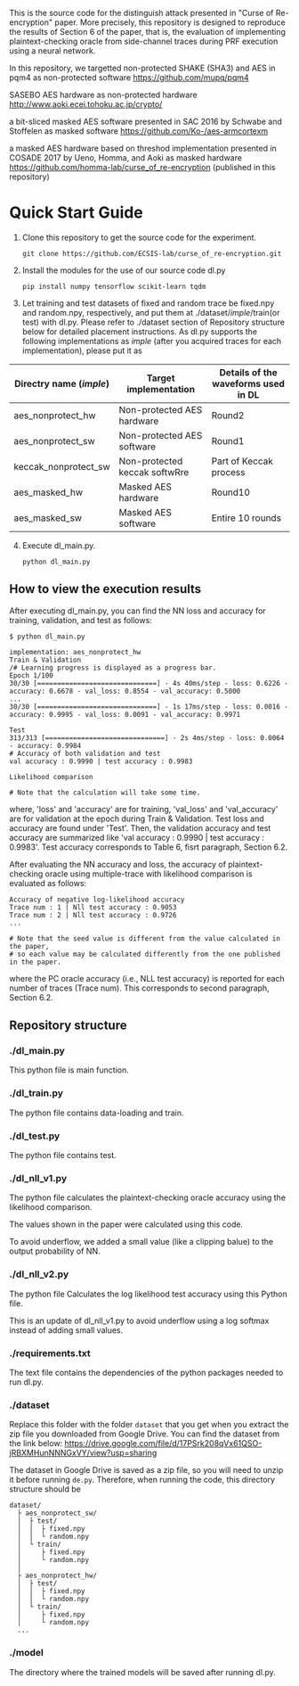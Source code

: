 This is the source code for the distinguish attack presented in "Curse of Re-encryption" paper.
More precisely, this repository is designed to reproduce the results of Section 6 of the paper, that is, the evaluation of implementing plaintext-checking oracle from side-channel traces during PRF execution using a neural network.

In this repository, we targetted
non-protected SHAKE (SHA3) and AES in pqm4 as non-protected software
https://github.com/mupq/pqm4

SASEBO AES hardware as non-protected hardware
http://www.aoki.ecei.tohoku.ac.jp/crypto/

a bit-sliced masked AES software presented in SAC 2016 by Schwabe and Stoffelen as masked software
https://github.com/Ko-/aes-armcortexm

a masked AES hardware based on threshod implementation presented in COSADE 2017 by Ueno, Homma, and Aoki as masked hardware
https://github.com/homma-lab/curse_of_re-encryption (published in this repository)

# Quick Start Guide

1. Clone this repository to get the source code for the experiment.

    ```git clone https://github.com/ECSIS-lab/curse_of_re-encryption.git```

2. Install the modules for the use of our source code dl.py

    ```pip install numpy tensorflow scikit-learn tqdm```

3. Let training and test datasets of fixed and random trace be fixed.npy and random.npy, respectively, and put them at ./dataset/_imple_/train(or test) with dl.py.
   Please refer to ./dataset section of Repository structure below for detailed placement instructions.
   As dl.py supports the following implementations as _imple_ (after you acquired traces for each implementation), please put it as
  
| Directry name (_imple_) | Target implementation | Details of the waveforms used in DL |
| -------------- | ---- | ----------- |
| aes_nonprotect_hw | Non-protected AES hardware | Round2 |
| aes_nonprotect_sw | Non-protected AES software | Round1 |
| keccak_nonprotect_sw | Non-protected keccak softwRre | Part of Keccak process | 
| aes_masked_hw | Masked AES hardware | Round10 | 
| aes_masked_sw | Masked AES software | Entire 10 rounds | 

4. Execute dl_main.py.

   ```python dl_main.py``` 
   
## How to view the execution results

After executing dl_main.py, you can find the NN loss and accuracy for training, validation, and test as follows:

```
$ python dl_main.py

implementation: aes_nonprotect_hw
Train & Validation
/# Learning progress is displayed as a progress bar.
Epoch 1/100
30/30 [==============================] - 4s 40ms/step - loss: 0.6226 - accuracy: 0.6678 - val_loss: 0.8554 - val_accuracy: 0.5000
...
30/30 [==============================] - 1s 17ms/step - loss: 0.0016 - accuracy: 0.9995 - val_loss: 0.0091 - val_accuracy: 0.9971

Test
313/313 [==============================] - 2s 4ms/step - loss: 0.0064 - accuracy: 0.9984
# Accuracy of both validation and test 
val accuracy : 0.9990 | test accuracy : 0.9983

Likelihood comparison

# Note that the calculation will take some time.
```

where, 'loss' and 'accuracy' are for training, 'val_loss' and 'val_accuracy' are for validation at the epoch during Train & Validation.
Test loss and accuracy are found under 'Test'.
Then, the validation accuracy and test accuracy are summarized like 'val accuracy : 0.9990 | test accuracy : 0.9983'.
Test accuracy corresponds to Table 6, fisrt paragraph, Section 6.2.

After evaluating the NN accuracy and loss, the accuracy of plaintext-checking oracle using multiple-trace with likelihood comparison is evaluated as follows:

```
Accuracy of negative log-likelihood accuracy
Trace num : 1 | Nll test accuracy : 0.9053
Trace num : 2 | Nll test accuracy : 0.9726
...

# Note that the seed value is different from the value calculated in the paper, 
# so each value may be calculated differently from the one published in the paper.
```

where the PC oracle accuracy (i.e., NLL test accuracy) is reported for each number of traces (Trace num).
This corresponds to second paragraph, Section 6.2.


## Repository structure 
### ./dl_main.py

This python file is main function.



### ./dl_train.py

The python file contains data-loading and train.



### ./dl_test.py

The python file contains test.



### ./dl_nll_v1.py

The python file calculates the plaintext-checking oracle accuracy using the likelihood comparison.

The values shown in the paper were calculated using this code.

To avoid underflow, we added a small value (like a clipping balue) to the output probability of NN.



### ./dl_nll_v2.py

The python file Calculates the log likelihood test accuracy using this Python file.

This is an update of dl_nll_v1.py to avoid underflow using a log softmax instead of adding small values.



### ./requirements.txt

The text file contains the dependencies of the python packages needed to run dl.py.



### ./dataset

Replace this folder with the folder ```dataset``` that you get when you extract the zip file you downloaded from Google Drive.
You can find the dataset from the link below:
https://drive.google.com/file/d/17PSrk208qVx61QSO-jRBXMHunNNNGxVY/view?usp=sharing

The dataset in Google Drive is saved as a zip file, so you will need to unzip it before running ```de.py```.
Therefore, when running the code, this directory structure should be

```
dataset/
  ├ aes_nonprotect_sw/
  │  ├ test/
  │  │  ├ fixed.npy
  │  │  └ random.npy
  │  └ train/
  │     ├ fixed.npy
  │     └ random.npy
  │
  ├ aes_nonprotect_hw/
  │  ├ test/
  │  │  ├ fixed.npy
  │  │  └ random.npy
  │  └ train/
  │     ├ fixed.npy
  │     └ random.npy
  ...
```
  
  
  
### ./model

The directory where the trained models will be saved after running dl.py.

